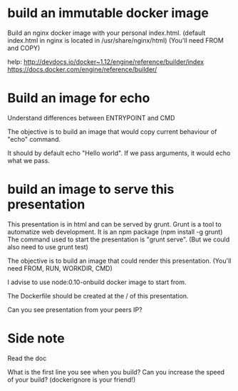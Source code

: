 # build an immutable docker image

Build an nginx docker image with your personal index.html.
(default index.html in nginx is located in /usr/share/nginx/html)
(You'll need FROM and COPY)

help:
http://devdocs.io/docker~1.12/engine/reference/builder/index
https://docs.docker.com/engine/reference/builder/

# Build an image for echo

Understand differences between ENTRYPOINT and CMD

The objective is to build an image that would copy current behaviour of "echo" command.

It should by default echo "Hello world".
If we pass arguments, it would echo what we pass.

# build an image to serve this presentation

This presentation is in html and can be served by grunt.
Grunt is a tool to automatize web development.
It is an npm package (npm install -g grunt)
The command used to start the presentation is "grunt serve".
(But we could also need to use grunt test)

The objective is to build an image that could render this presentation.
(You'll need FROM, RUN, WORKDIR, CMD)

I advise to use node:0.10-onbuild docker image to start from.

The Dockerfile should be created at the / of this presentation.

Can you see presentation from your peers IP?

# Side note

Read the doc

What is the first line you see when you build?
Can you increase the speed of your build?
(dockerignore is your friend!)
